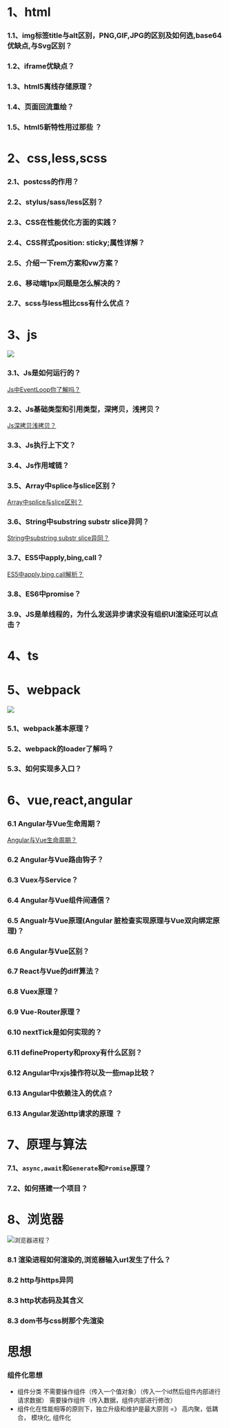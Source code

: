 # 1、html
### 1.1、img标签title与alt区别，PNG,GIF,JPG的区别及如何选,base64优缺点,与Svg区别？
### 1.2、iframe优缺点？
### 1.3、html5离线存储原理？
### 1.4、页面回流重绘？
### 1.5、html5新特性用过那些 ？
# 2、css,less,scss
### 2.1、postcss的作用？
### 2.2、stylus/sass/less区别？
### 2.3、CSS在性能优化方面的实践？
### 2.4、CSS样式position: sticky;属性详解？
### 2.5、介绍一下rem方案和vw方案？
### 2.6、移动端1px问题是怎么解决的？
### 2.7、scss与less相比css有什么优点？
# 3、js
![](./md/images/js.jpg)
### 3.1、Js是如何运行的？
[Js中EventLoop你了解吗？](https://juejin.im/post/5dd23239f265da0bf2112366)
### 3.2、Js基础类型和引用类型，深拷贝，浅拷贝？
[Js深拷贝浅拷贝？](https://editor.csdn.net/md/？articleId=84581549)
### 3.3、Js执行上下文？
### 3.4、Js作用域链？
### 3.5、Array中splice与slice区别？
[Array中splice与slice区别？](https://juejin.im/post/5e8c382051882573b9170f2f)
### 3.6、String中substring  substr  slice异同？
[String中substring  substr  slice异同？](https://juejin.im/post/5e8c38fce51d4546c4233d48)
### 3.7、ES5中apply,bing,call？
[ES5中apply,bing,call解析？](https://juejin.im/post/5e96ad12f265da47c71215ad)
### 3.8、ES6中promise？
### 3.9、JS是单线程的，为什么发送异步请求没有组织UI渲染还可以点击？

# 4、ts
# 5、webpack
![](./md/images/webpack.jpg)
### 5.1、webpack基本原理？
### 5.2、webpack的loader了解吗？
### 5.3、如何实现多入口？
# 6、vue,react,angular
### 6.1 Angular与Vue生命周期？
[Angular与Vue生命周期？](https://juejin.im/post/5e16988ff265da5d5d7442b3)
### 6.2 Angular与Vue路由钩子？
### 6.3 Vuex与Service？
### 6.4 Angular与Vue组件间通信？
### 6.5 Angualr与Vue原理(Angular 脏检查实现原理与Vue双向绑定原理)？
### 6.6 Angular与Vue区别？
### 6.7 React与Vue的diff算法？
### 6.8 Vuex原理？
### 6.9 Vue-Router原理？
### 6.10 nextTick是如何实现的？
### 6.11 defineProperty和proxy有什么区别？
### 6.12 Angular中rxjs操作符以及一些map比较？
### 6.13 Angular中依赖注入的优点？
### 6.13 Angular发送http请求的原理 ？
# 7、原理与算法
### 7.1、`async,await`和`Generate`和`Promise`原理？
### 7.2、如何搭建一个项目？
# 8、浏览器
![浏览器进程？](./md/images/browser.jpg)
### 8.1 渲染进程如何渲染的,浏览器输入url发生了什么？
### 8.2 http与https异同
### 8.3 http状态码及其含义
### 8.3 dom书与css树那个先渲染
# 思想
### 组件化思想
- 组件分类
不需要操作组件（传入一个值对象）（传入一个id然后组件内部进行请求数据）
需要操作组件（传入数据，组件内部进行修改）
- 组件化在性能相等的原则下，独立升级和维护是最大原则 =》 高内聚，低耦合， 模块化, 组件化